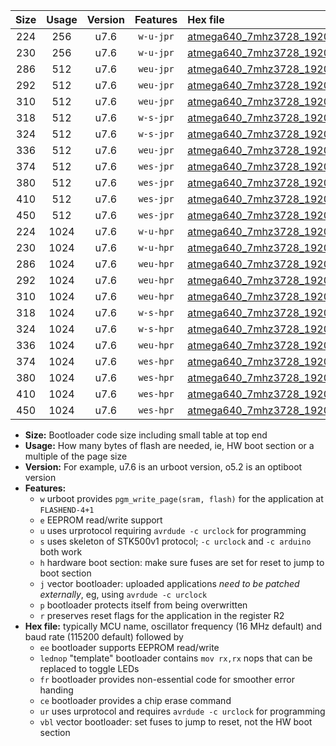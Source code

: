 |Size|Usage|Version|Features|Hex file|
|:-:|:-:|:-:|:-:|:--|
|224|256|u7.6|`w-u-jpr`|[atmega640_7mhz3728_19200bps_ur_vbl.hex](https://raw.githubusercontent.com/stefanrueger/urboot/main/bootloaders/atmega640/fcpu_7mhz3728/19200_bps/atmega640_7mhz3728_19200bps_ur_vbl.hex)|
|230|256|u7.6|`w-u-jpr`|[atmega640_7mhz3728_19200bps_lednop_ur_vbl.hex](https://raw.githubusercontent.com/stefanrueger/urboot/main/bootloaders/atmega640/fcpu_7mhz3728/19200_bps/atmega640_7mhz3728_19200bps_lednop_ur_vbl.hex)|
|286|512|u7.6|`weu-jpr`|[atmega640_7mhz3728_19200bps_ee_ur_vbl.hex](https://raw.githubusercontent.com/stefanrueger/urboot/main/bootloaders/atmega640/fcpu_7mhz3728/19200_bps/atmega640_7mhz3728_19200bps_ee_ur_vbl.hex)|
|292|512|u7.6|`weu-jpr`|[atmega640_7mhz3728_19200bps_ee_lednop_ur_vbl.hex](https://raw.githubusercontent.com/stefanrueger/urboot/main/bootloaders/atmega640/fcpu_7mhz3728/19200_bps/atmega640_7mhz3728_19200bps_ee_lednop_ur_vbl.hex)|
|310|512|u7.6|`weu-jpr`|[atmega640_7mhz3728_19200bps_ee_lednop_fr_ur_vbl.hex](https://raw.githubusercontent.com/stefanrueger/urboot/main/bootloaders/atmega640/fcpu_7mhz3728/19200_bps/atmega640_7mhz3728_19200bps_ee_lednop_fr_ur_vbl.hex)|
|318|512|u7.6|`w-s-jpr`|[atmega640_7mhz3728_19200bps_vbl.hex](https://raw.githubusercontent.com/stefanrueger/urboot/main/bootloaders/atmega640/fcpu_7mhz3728/19200_bps/atmega640_7mhz3728_19200bps_vbl.hex)|
|324|512|u7.6|`w-s-jpr`|[atmega640_7mhz3728_19200bps_lednop_vbl.hex](https://raw.githubusercontent.com/stefanrueger/urboot/main/bootloaders/atmega640/fcpu_7mhz3728/19200_bps/atmega640_7mhz3728_19200bps_lednop_vbl.hex)|
|336|512|u7.6|`weu-jpr`|[atmega640_7mhz3728_19200bps_ee_lednop_fr_ce_ur_vbl.hex](https://raw.githubusercontent.com/stefanrueger/urboot/main/bootloaders/atmega640/fcpu_7mhz3728/19200_bps/atmega640_7mhz3728_19200bps_ee_lednop_fr_ce_ur_vbl.hex)|
|374|512|u7.6|`wes-jpr`|[atmega640_7mhz3728_19200bps_ee_vbl.hex](https://raw.githubusercontent.com/stefanrueger/urboot/main/bootloaders/atmega640/fcpu_7mhz3728/19200_bps/atmega640_7mhz3728_19200bps_ee_vbl.hex)|
|380|512|u7.6|`wes-jpr`|[atmega640_7mhz3728_19200bps_ee_lednop_vbl.hex](https://raw.githubusercontent.com/stefanrueger/urboot/main/bootloaders/atmega640/fcpu_7mhz3728/19200_bps/atmega640_7mhz3728_19200bps_ee_lednop_vbl.hex)|
|410|512|u7.6|`wes-jpr`|[atmega640_7mhz3728_19200bps_ee_lednop_fr_vbl.hex](https://raw.githubusercontent.com/stefanrueger/urboot/main/bootloaders/atmega640/fcpu_7mhz3728/19200_bps/atmega640_7mhz3728_19200bps_ee_lednop_fr_vbl.hex)|
|450|512|u7.6|`wes-jpr`|[atmega640_7mhz3728_19200bps_ee_lednop_fr_ce_vbl.hex](https://raw.githubusercontent.com/stefanrueger/urboot/main/bootloaders/atmega640/fcpu_7mhz3728/19200_bps/atmega640_7mhz3728_19200bps_ee_lednop_fr_ce_vbl.hex)|
|224|1024|u7.6|`w-u-hpr`|[atmega640_7mhz3728_19200bps_ur.hex](https://raw.githubusercontent.com/stefanrueger/urboot/main/bootloaders/atmega640/fcpu_7mhz3728/19200_bps/atmega640_7mhz3728_19200bps_ur.hex)|
|230|1024|u7.6|`w-u-hpr`|[atmega640_7mhz3728_19200bps_lednop_ur.hex](https://raw.githubusercontent.com/stefanrueger/urboot/main/bootloaders/atmega640/fcpu_7mhz3728/19200_bps/atmega640_7mhz3728_19200bps_lednop_ur.hex)|
|286|1024|u7.6|`weu-hpr`|[atmega640_7mhz3728_19200bps_ee_ur.hex](https://raw.githubusercontent.com/stefanrueger/urboot/main/bootloaders/atmega640/fcpu_7mhz3728/19200_bps/atmega640_7mhz3728_19200bps_ee_ur.hex)|
|292|1024|u7.6|`weu-hpr`|[atmega640_7mhz3728_19200bps_ee_lednop_ur.hex](https://raw.githubusercontent.com/stefanrueger/urboot/main/bootloaders/atmega640/fcpu_7mhz3728/19200_bps/atmega640_7mhz3728_19200bps_ee_lednop_ur.hex)|
|310|1024|u7.6|`weu-hpr`|[atmega640_7mhz3728_19200bps_ee_lednop_fr_ur.hex](https://raw.githubusercontent.com/stefanrueger/urboot/main/bootloaders/atmega640/fcpu_7mhz3728/19200_bps/atmega640_7mhz3728_19200bps_ee_lednop_fr_ur.hex)|
|318|1024|u7.6|`w-s-hpr`|[atmega640_7mhz3728_19200bps.hex](https://raw.githubusercontent.com/stefanrueger/urboot/main/bootloaders/atmega640/fcpu_7mhz3728/19200_bps/atmega640_7mhz3728_19200bps.hex)|
|324|1024|u7.6|`w-s-hpr`|[atmega640_7mhz3728_19200bps_lednop.hex](https://raw.githubusercontent.com/stefanrueger/urboot/main/bootloaders/atmega640/fcpu_7mhz3728/19200_bps/atmega640_7mhz3728_19200bps_lednop.hex)|
|336|1024|u7.6|`weu-hpr`|[atmega640_7mhz3728_19200bps_ee_lednop_fr_ce_ur.hex](https://raw.githubusercontent.com/stefanrueger/urboot/main/bootloaders/atmega640/fcpu_7mhz3728/19200_bps/atmega640_7mhz3728_19200bps_ee_lednop_fr_ce_ur.hex)|
|374|1024|u7.6|`wes-hpr`|[atmega640_7mhz3728_19200bps_ee.hex](https://raw.githubusercontent.com/stefanrueger/urboot/main/bootloaders/atmega640/fcpu_7mhz3728/19200_bps/atmega640_7mhz3728_19200bps_ee.hex)|
|380|1024|u7.6|`wes-hpr`|[atmega640_7mhz3728_19200bps_ee_lednop.hex](https://raw.githubusercontent.com/stefanrueger/urboot/main/bootloaders/atmega640/fcpu_7mhz3728/19200_bps/atmega640_7mhz3728_19200bps_ee_lednop.hex)|
|410|1024|u7.6|`wes-hpr`|[atmega640_7mhz3728_19200bps_ee_lednop_fr.hex](https://raw.githubusercontent.com/stefanrueger/urboot/main/bootloaders/atmega640/fcpu_7mhz3728/19200_bps/atmega640_7mhz3728_19200bps_ee_lednop_fr.hex)|
|450|1024|u7.6|`wes-hpr`|[atmega640_7mhz3728_19200bps_ee_lednop_fr_ce.hex](https://raw.githubusercontent.com/stefanrueger/urboot/main/bootloaders/atmega640/fcpu_7mhz3728/19200_bps/atmega640_7mhz3728_19200bps_ee_lednop_fr_ce.hex)|

- **Size:** Bootloader code size including small table at top end
- **Usage:** How many bytes of flash are needed, ie, HW boot section or a multiple of the page size
- **Version:** For example, u7.6 is an urboot version, o5.2 is an optiboot version
- **Features:**
  + `w` urboot provides `pgm_write_page(sram, flash)` for the application at `FLASHEND-4+1`
  + `e` EEPROM read/write support
  + `u` uses urprotocol requiring `avrdude -c urclock` for programming
  + `s` uses skeleton of STK500v1 protocol; `-c urclock` and `-c arduino` both work
  + `h` hardware boot section: make sure fuses are set for reset to jump to boot section
  + `j` vector bootloader: uploaded applications *need to be patched externally*, eg, using `avrdude -c urclock`
  + `p` bootloader protects itself from being overwritten
  + `r` preserves reset flags for the application in the register R2
- **Hex file:** typically MCU name, oscillator frequency (16 MHz default) and baud rate (115200 default) followed by
  + `ee` bootloader supports EEPROM read/write
  + `lednop` "template" bootloader contains `mov rx,rx` nops that can be replaced to toggle LEDs
  + `fr` bootloader provides non-essential code for smoother error handing
  + `ce` bootloader provides a chip erase command
  + `ur` uses urprotocol and requires `avrdude -c urclock` for programming
  + `vbl` vector bootloader: set fuses to jump to reset, not the HW boot section
